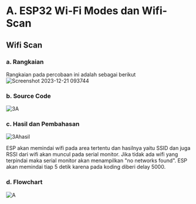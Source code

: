 # A. ESP32 Wi-Fi Modes dan Wifi-Scan

## Wifi Scan

### a. Rangkaian
Rangkaian pada percobaan ini adalah sebagai berikut
![Screenshot 2023-12-21 093744](https://github.com/ahnafha/sistembedded/assets/154432108/d124de1f-360c-499c-b343-3f4f886b0c25)


### b. Source Code
![3A](https://github.com/ahnafha/sistembedded/assets/154432108/0f62991f-fc3a-46fc-b976-f40778b7a27e)


### c. Hasil dan Pembahasan

![3Ahasil](https://github.com/ahnafha/sistembedded/assets/154432108/69ddec58-02cd-444e-8d28-bb9cfcc9eeda)

ESP akan memindai wifi pada area tertentu dan hasilnya yaitu SSID dan juga RSSI dari wifi akan muncul pada serial monitor. Jika tidak ada wifi yang terpindai maka serial monitor akan menampilkan "no networks found". ESP akan memindai tiap 5 detik karena pada koding diberi delay 5000.

### d. Flowchart
![A](https://github.com/ahnafha/sistembedded/assets/154432108/f64a0b4c-6a4f-498f-8bdb-a2425c736e29)
